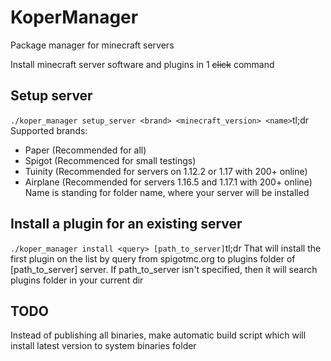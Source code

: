 # KoperManager
Package manager for minecraft servers

Install minecraft server software and plugins in 1 ~~click~~ command
## Setup server
`./koper_manager setup_server <brand> <minecraft_version> <name>`tl;dr
Supported brands:
+ Paper (Recommended for all)
+ Spigot (Recommenced for small testings)
+ Tuinity (Recommended for servers on 1.12.2 or 1.17 with 200+ online)
+ Airplane (Recommended for servers  1.16.5 and 1.17.1 with 200+ online)
Name is standing for folder name, where your server will be installed
## Install a plugin for an existing server
`./koper_manager install <query> [path_to_server]`tl;dr
That will install the first plugin on the list by query from spigotmc.org to plugins folder of \[path_to_server] server.
If path_to_server isn't specified, then it will search plugins folder in your current dir
## TODO
Instead of publishing all binaries, make automatic build script which will install latest version to system binaries folder
